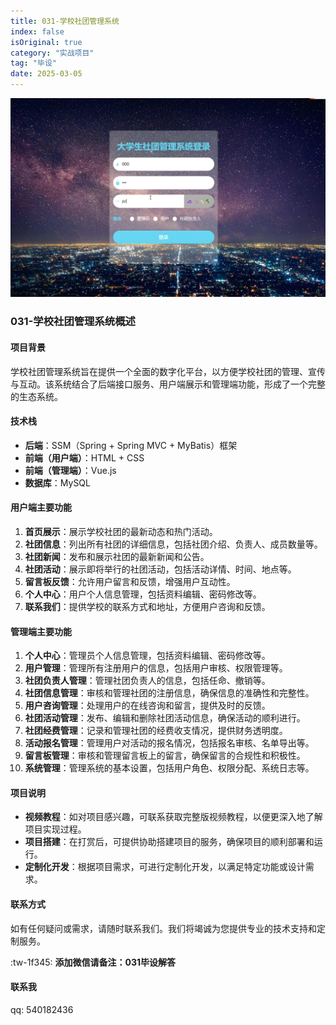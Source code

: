 ```yaml
---
title: 031-学校社团管理系统
index: false
isOriginal: true
category: "实战项目"
tag: "毕设"
date: 2025-03-05
---
```


![](./031.png)

### 031-学校社团管理系统概述

#### 项目背景
学校社团管理系统旨在提供一个全面的数字化平台，以方便学校社团的管理、宣传与互动。该系统结合了后端接口服务、用户端展示和管理端功能，形成了一个完整的生态系统。

#### 技术栈
- **后端**：SSM（Spring + Spring MVC + MyBatis）框架
- **前端（用户端）**：HTML + CSS
- **前端（管理端）**：Vue.js
- **数据库**：MySQL

#### 用户端主要功能
1. **首页展示**：展示学校社团的最新动态和热门活动。
2. **社团信息**：列出所有社团的详细信息，包括社团介绍、负责人、成员数量等。
3. **社团新闻**：发布和展示社团的最新新闻和公告。
4. **社团活动**：展示即将举行的社团活动，包括活动详情、时间、地点等。
5. **留言板反馈**：允许用户留言和反馈，增强用户互动性。
6. **个人中心**：用户个人信息管理，包括资料编辑、密码修改等。
7. **联系我们**：提供学校的联系方式和地址，方便用户咨询和反馈。

#### 管理端主要功能
1. **个人中心**：管理员个人信息管理，包括资料编辑、密码修改等。
2. **用户管理**：管理所有注册用户的信息，包括用户审核、权限管理等。
3. **社团负责人管理**：管理社团负责人的信息，包括任命、撤销等。
4. **社团信息管理**：审核和管理社团的注册信息，确保信息的准确性和完整性。
5. **用户咨询管理**：处理用户的在线咨询和留言，提供及时的反馈。
6. **社团活动管理**：发布、编辑和删除社团活动信息，确保活动的顺利进行。
7. **社团经费管理**：记录和管理社团的经费收支情况，提供财务透明度。
8. **活动报名管理**：管理用户对活动的报名情况，包括报名审核、名单导出等。
9. **留言板管理**：审核和管理留言板上的留言，确保留言的合规性和积极性。
10. **系统管理**：管理系统的基本设置，包括用户角色、权限分配、系统日志等。

#### 项目说明
- **视频教程**：如对项目感兴趣，可联系获取完整版视频教程，以便更深入地了解项目实现过程。
- **项目搭建**：在打赏后，可提供协助搭建项目的服务，确保项目的顺利部署和运行。
- **定制化开发**：根据项目需求，可进行定制化开发，以满足特定功能或设计需求。

#### 联系方式
如有任何疑问或需求，请随时联系我们。我们将竭诚为您提供专业的技术支持和定制服务。

:tw-1f345: **添加微信请备注：031毕设解答**

#### 联系我
qq: 540182436
